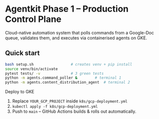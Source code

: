# Agentkit Phase 1 – Production Control Plane

Cloud-native automation system that polls commands from a Google-Doc queue,
validates them, and executes via containerised agents on GKE.

## Quick start
```bash
bash setup.sh                 # creates venv + pip install
source venv/bin/activate
pytest tests/ -v              # 3 green tests
python -m agents.command_poller &        # terminal 1
python -m agents.content_distribution_agent  # terminal 2
```

Deploy to GKE
1. Replace `YOUR_GCP_PROJECT` inside `k8s/gcp-deployment.yml`
2. `kubectl apply -f k8s/gcp-deployment.yml`
3. Push to `main` – GitHub Actions builds & rolls out automatically.